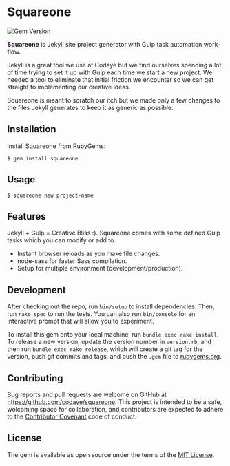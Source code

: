 # Squareone

[![Gem Version](https://badge.fury.io/rb/squareone.svg)](https://badge.fury.io/rb/squareone)

__Squareone__ is Jekyll site project generator with Gulp task automation work-flow.

Jekyll is a great tool we use at Codaye but we find ourselves spending a lot of time trying to set it up with Gulp each time we start a new project. We needed a tool to eliminate that initial friction we encounter so we can get straight to implementing our creative ideas.

Squareone is meant to scratch our itch but we made only a few changes to the files Jekyll generates to keep it as generic as possible.


## Installation

install Squareone from RubyGems:

    $ gem install squareone

## Usage

    $ squareone new project-name


## Features
Jekyll + Gulp = Creative Bliss :). Squareone comes with some defined Gulp tasks which you can modify or add to.

- Instant browser reloads as you make file changes.
- node-sass for faster Sass compilation.
- Setup for multiple environment (development/production).


## Development

After checking out the repo, run `bin/setup` to install dependencies. Then, run `rake spec` to run the tests. You can also run `bin/console` for an interactive prompt that will allow you to experiment.

To install this gem onto your local machine, run `bundle exec rake install`. To release a new version, update the version number in `version.rb`, and then run `bundle exec rake release`, which will create a git tag for the version, push git commits and tags, and push the `.gem` file to [rubygems.org](https://rubygems.org).

## Contributing

Bug reports and pull requests are welcome on GitHub at https://github.com/codaye/squareone. This project is intended to be a safe, welcoming space for collaboration, and contributors are expected to adhere to the [Contributor Covenant](http://contributor-covenant.org) code of conduct.


## License

The gem is available as open source under the terms of the [MIT License](http://opensource.org/licenses/MIT).

